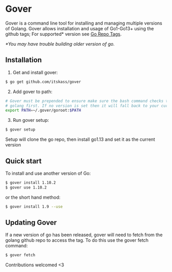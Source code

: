 # Gover

Gover is a command line tool for installing and managing multiple versions of Golang. Gover allows installation and
usage of Go1-Go13+ using the github tags; For supported* version see [Go Repo Tags](https://github.com/golang/go/tags).

*\*You may have trouble building older version of go.*

## Installation 
1. Get and install gover:
```bash
$ go get github.com/itskass/gover
```

2. Add gover to path:
```bash
# Gover must be prepended to ensure make sure the bash command checks the gover for
# golang first. If no version is set then it will fall back to your current version.
export PATH=~/.gover/goroot:$PATH
```

3. Run gover setup: 
```bash
$ gover setup 
```
Setup will clone the go repo, then install go1.13 and set it as the current version

## Quick start
To install and use another version of Go:
```bash
$ gover install 1.10.2 
$ gover use 1.10.2
```
or the short hand method:
```bash
$ gover install 1.9 --use
```

## Updating Gover
If a new version of go has been released, gover will need to fetch from the golang github repo to access the tag. 
To do this use the gover fetch command:
```bash
$ gover fetch
```

Contributions welcomed <3